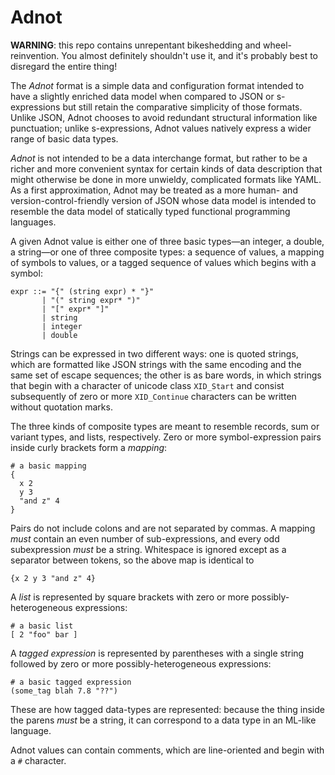 # Adnot

**WARNING**: this repo contains unrepentant bikeshedding and wheel-reinvention. You almost definitely shouldn't use it, and it's probably best to disregard the entire thing!

The *Adnot* format is a simple data and configuration format intended to have a slightly enriched data model when compared to JSON or s-expressions but still retain the comparative simplicity of those formats. Unlike JSON, Adnot chooses to avoid redundant structural information like punctuation; unlike s-expressions, Adnot values natively express a wider range of basic data types.

*Adnot* is not intended to be a data interchange format, but rather to be a richer and more convenient syntax for certain kinds of data description that might otherwise be done in more unwieldy, complicated formats like YAML. As a first approximation, Adnot may be treated as a more human- and version-control-friendly version of JSON whose data model is intended to resemble the data model of statically typed functional programming languages.

A given Adnot value is either one of three basic types—an integer, a double, a string—or one of three composite types: a sequence of values, a mapping of symbols to values, or a tagged sequence of values which begins with a symbol:

```
expr ::= "{" (string expr) * "}"
       | "(" string expr* ")"
       | "[" expr* "]"
       | string
       | integer
       | double
```

Strings can be expressed in two different ways: one is quoted strings, which are formatted like JSON strings with the same encoding and the same set of escape sequences; the other is as bare words, in which strings that begin with a character of unicode class `XID_Start` and consist subsequently of zero or more `XID_Continue` characters can be written without quotation marks.

The three kinds of composite types are meant to resemble records, sum or variant types, and lists, respectively. Zero or more symbol-expression pairs inside curly brackets form a _mapping_:

```
# a basic mapping
{
  x 2
  y 3
  "and z" 4
}
```

Pairs do not include colons and are not separated by commas. A mapping _must_ contain an even number of sub-expressions, and every odd subexpression _must_ be a string. Whitespace is ignored except as a separator between tokens, so the above map is identical to

```
{x 2 y 3 "and z" 4}
```

A _list_ is represented by square brackets with zero or more possibly-heterogeneous expressions:

```
# a basic list
[ 2 "foo" bar ]
```

A _tagged expression_ is represented by parentheses with a single string followed by zero or more possibly-heterogeneous expressions:

```
# a basic tagged expression
(some_tag blah 7.8 "??")
```

These are how tagged data-types are represented: because the thing inside the parens _must_ be a string, it can correspond to a data type in an ML-like language.

Adnot values can contain comments, which are line-oriented and begin with a `#` character.
